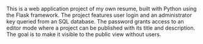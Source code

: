 This is a web application project of my own resume, built with Python using the Flask framework. The project features user login and an administrator key queried from an SQL database. The password grants access to an editor mode where a project can be published with its title and description. The goal is to make it visible to the public view without users.
